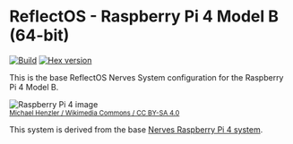 # ReflectOS - Raspberry Pi 4 Model B (64-bit)

[![Build](https://github.com/Reflect-OS/reflect_os_rpi4/actions/workflows/build.yml/badge.svg)](https://github.com/Reflect-OS/reflect_os_rpi4/actions/workflows/build.yml)
[![Hex version](https://img.shields.io/hexpm/v/reflect_os_rpi4.svg "Hex version")](https://hex.pm/packages/reflect_os_rpi4)

This is the base ReflectOS Nerves System configuration for the Raspberry Pi 4 Model B.

![Raspberry Pi 4 image](assets/images/raspberry-pi-4-model-b.jpg)
<br><sup>[Michael Henzler / Wikimedia Commons / CC BY-SA
4.0](https://en.wikipedia.org/wiki/File:Raspberry_Pi_4_Model_B_-_Top.jpg)</sup>

This system is derived from the base [Nerves Raspberry Pi 4 system](https://github.com/nerves-project/nerves_system_rpi4).